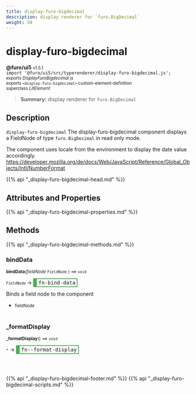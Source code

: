 ```yaml
---
title: display-furo-bigdecimal
description: display renderer for `furo.BigDecimal`
weight: 50
---
```


# display-furo-bigdecimal
**@furo/ui5** <small>v1.5.1</small>
<br>`import '@furo/ui5/src/typerenderer/display-furo-bigdecimal.js';`<small>
<br>exports *DisplayFuroBigdecimal* js
<br>exports `<display-furo-bigdecimal>` custom-element-definition
<br>superclass *LitElement*</small>

> **Summary:** display renderer for `furo.BigDecimal`

## Description

`display-furo-bigdecimal`
The display-furo-bigdecimal component displays a FieldNode of type `furo.BigDecimal` in read only mode.

The component uses locale from the environment to display the date value accordingly.
https://developer.mozilla.org/de/docs/Web/JavaScript/Reference/Global_Objects/Intl/NumberFormat

{{% api "_display-furo-bigdecimal-head.md" %}}

## Attributes and Properties
{{% api "_display-furo-bigdecimal-properties.md" %}}






## Methods
{{% api "_display-furo-bigdecimal-methods.md" %}}


### **bindData**
<small>**bindData**(*fieldNode* `FieldNode` ) ⟹ `void`</small>

<small>`FieldNode` </small> →
<span  style="border-width:2px 2px 2px 10px; border-style: solid;border-color:  rgb(76, 175, 80);font-family:monospace; padding:2px 4px;">fn-bind-data</span>

Binds a field node to the component

- <small>fieldNode </small>
<br><br>

### **_formatDisplay**
<small>**_formatDisplay**() ⟹ `void`</small>

<small>`*`</small> →
<span  style="border-width:2px 2px 2px 10px; border-style: solid;border-color:  rgb(76, 175, 80);font-family:monospace; padding:2px 4px;">fn--format-display</span>



<br><br>





{{% api "_display-furo-bigdecimal-footer.md" %}}
{{% api "_display-furo-bigdecimal-scripts.md" %}}
